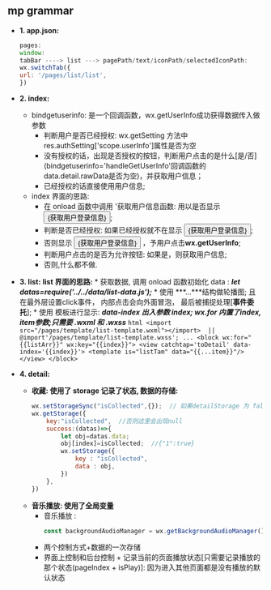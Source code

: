 ## mp grammar
  + **1. app.json:**
    ```js
    pages:
    window:
    tabBar ----> list ---> pagePath/text/iconPath/selectedIconPath:
    wx.switchTab({
    url: '/pages/list/list',
    })
    ```

  + **2. index:**
     * bindgetuserinfo: 是一个回调函数，wx.getUserInfo成功获得数据传入做参数
        * 判断用户是否已经授权: wx.getSetting 方法中res.authSetting['scope.userInfo']属性是否为空
        * 没有授权的话，出现是否授权的按钮，判断用户点击的是什么[是/否](bindgetuserinfo='handleGetUserInfo'回调函数的  data.detail.rawData是否为空)，并获取用户信息；
        * 已经授权的话直接使用用户信息;
     * index 界面的思路:
        * 在 onload 函数中调用 '获取用户信息函数: 用以是否显示 <button> {获取用户登录信息} </button>;
        * 判断是否已经授权: 如果已经授权就不在显示 <button> {获取用户登录信息} </button>;
        * 否则显示 <button> {获取用户登录信息} </button> ，予用户点击**wx.getUserInfo**;
        * 判断用户点击的是否为允许按钮: 如果是，则获取用户信息;
        * 否则,什么都不做.

  + **3. list:**
        **list 界面的思路:**
          * 获取数据, 调用 onload 函数初始化 data : ***let datas=require('../../data/list-data.js');***
          * 使用 ***<swiper><swiper-item>...</swiper-item></swiper>***结构做轮播图; 且在最外层设置click事件， 内部点击会向外面冒泡， 最后被捕捉处理[**事件委托**];
          * 使用 <template></template>模板进行显示: ***data-index 出入参数 index; wx.for 内置了index, item参数;<tempalte/>只需要 .wxml 和 .wxss***
          ```html
          <import src="/pages/template/list-template.wxml"></import>  || @import'/pages/template/list-template.wxss';
          ...
          <block wx:for="{{listArr}}" wx:key="{{index}}">
            <view catchtap='toDetail' data-index='{{index}}'>
              <template is="listTam" data="{{...item}}"/>
            </view>
          </block>
          ```

  + **4. detail:**
      * **收藏: 使用了 storage 记录了状态, 数据的存储:**
        ```js
        wx.setStorageSync("isCollected",{});  // 如果detailStorage 为 false，则先set一下
        wx.getStorage({
            key:"isCollected",  //否则这里会出现null
            success:(datas)=>{
                let obj=datas.data;
                obj[index]=isCollected;  //{"1":true}
                wx.setStorage({
                    key : "isCollected",
                    data : obj,
                })
            },
        })
        ```
      * **音乐播放: 使用了全局变量**
        * 音乐播放 :
          ```js
          const backgroundAudioManager = wx.getBackgroundAudioManager();
          ```
        * 两个控制方式+数据的一次存储
        * 界面上控制和后台控制 + 记录当前的页面播放状态[只需要记录播放的那个状态(pageIndex + isPlay)]: 因为进入其他页面都是没有播放的默认状态



